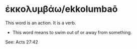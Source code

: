 # ἐκκολυμβάω/ekkolumbaō
This word is an action. It is a verb.
* This word means to swim out of or away from something.

See: Acts 27:42
